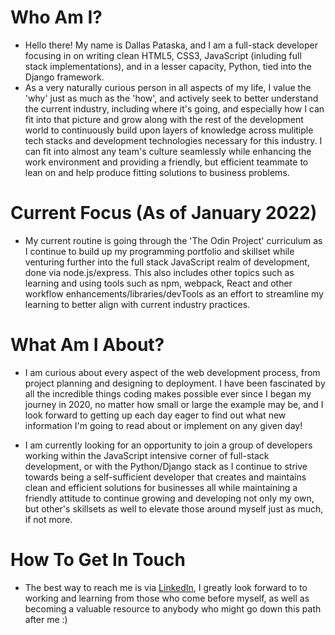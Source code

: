 # Who Am I? #
- Hello there! My name is Dallas Pataska, and I am a full-stack developer focusing in on writing clean HTML5, CSS3, JavaScript (inluding full stack implementations), and in a lesser capacity, Python, tied into the Django framework. 
- As a very naturally curious person in all aspects of my life, I value the 'why' just as much as the 'how', and actively seek to better understand the current industry, including where it's going, and especially how I can fit into that picture and grow along with the rest of the development world to continuously build upon layers of knowledge across mulitiple tech stacks and development technologies necessary for this industry. I can fit into almost any team's culture seamlessly while enhancing the work environment and providing a friendly, but efficient teammate to lean on and help produce fitting solutions to business problems.

# Current Focus (As of January 2022) #
- My current routine is going through the 'The Odin Project' curriculum as I continue to build up my programming portfolio and skillset while venturing further into the full stack JavaScript realm of development, done via node.js/express. This also includes other topics such as learning and using tools such as npm, webpack, React and other workflow enhancements/libraries/devTools as an effort to streamline my learning to better align with current industry practices. 

# What Am I About? #
- I am curious about every aspect of the web development process, from project planning and designing to deployment. I have been fascinated by all the incredible things coding makes possible ever since I began my journey in 2020, no matter how small or large the example may be, and I look forward to getting up each day eager to find out what new information I'm going to read about or implement on any given day!

- I am currently looking for an opportunity to join a group of developers working within the JavaScript intensive corner of full-stack development, or with the Python/Django stack as I continue to strive towards being a self-sufficient developer that creates and maintains clean and efficient solutions for businesses all while maintaining a friendly attitude to continue growing and developing not only my own, but other's skillsets as well to elevate those around myself just as much, if not more.

# How To Get In Touch #
- The best way to reach me is via [LinkedIn](https://www.linkedin.com/in/dallas-pataska/), I greatly look forward to to working and learning from those who come before myself, as well as becoming a valuable resource to anybody who might go down this path after me :)
